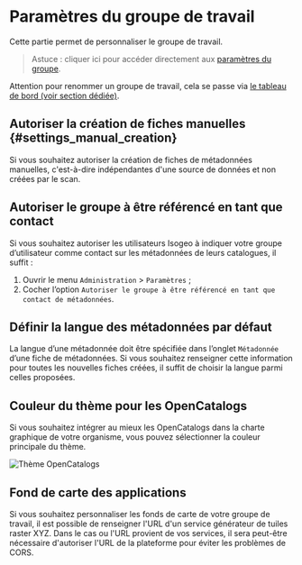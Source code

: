 # Paramètres du groupe de travail <i class="fa fa-cogs"></i>

Cette partie permet de personnaliser le groupe de travail.

> Astuce : cliquer ici pour accéder directement aux [paramètres du groupe](https://app.isogeo.com/admin/settings).

Attention pour renommer un groupe de travail, cela se passe via [le tableau de bord (voir section dédiée)](../../settings/dashboard.html#le-point-de-contact-du-groupe-de-travail).

## Autoriser la création de fiches manuelles {#settings_manual_creation}

Si vous souhaitez autoriser la création de fiches de métadonnées manuelles, c&apos;est-à-dire indépendantes d&apos;une source de données et non créées par le scan.

## Autoriser le groupe à être référencé en tant que contact

Si vous souhaitez autoriser les utilisateurs Isogeo à indiquer votre groupe d’utilisateur comme contact sur les métadonnées de leurs catalogues, il suffit :

1.	Ouvrir le menu `Administration` > `Paramètres` ;
2.	Cocher l’option `Autoriser le groupe à être référencé en tant que contact de métadonnées`.

## Définir la langue des métadonnées par défaut

La langue d’une métadonnée doit être spécifiée dans l’onglet `Métadonnée` d’une fiche de métadonnées. Si vous souhaitez renseigner cette information pour toutes les nouvelles fiches créées, il suffit de choisir la langue parmi celles proposées.

## Couleur du thème pour les OpenCatalogs

Si vous souhaitez intégrer au mieux les OpenCatalogs dans la charte graphique de votre organisme, vous pouvez sélectionner la couleur principale du thème.

![Thème OpenCatalogs](/assets/adm_global_OC_ThemeSwitcher.gif "Configurer la coleur principale des OpenCatalogs")

## Fond de carte des applications

Si vous souhaitez personnaliser les fonds de carte de votre groupe de travail, il est possible de renseigner l'URL d'un service générateur de tuiles raster XYZ. Dans le cas ou l'URL provient de vos services, il sera peut-être nécessaire d'autoriser l'URL de la plateforme pour éviter les problèmes de CORS.